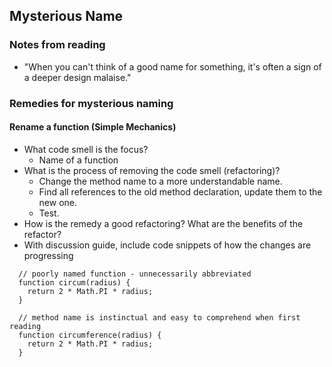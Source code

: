 ## Mysterious Name

### Notes from reading
- "When you can't think of a good name for something, it's often a sign of a deeper design malaise."

### Remedies for mysterious naming

#### Rename a function (Simple Mechanics)
- What code smell is the focus?
  - Name of a function
- What is the process of removing the code smell (refactoring)?
  - Change the method name to a more understandable name.
  - Find all references to the old method declaration, update them to the new one.
  - Test.
- How is the remedy a good refactoring? What are the benefits of the refactor?
- With discussion guide, include code snippets of how the changes are progressing
```
  // poorly named function - unnecessarily abbreviated
  function circum(radius) {
    return 2 * Math.PI * radius;
  }

  // method name is instinctual and easy to comprehend when first reading
  function circumference(radius) {
    return 2 * Math.PI * radius;
  }
```
